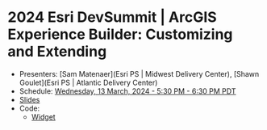 # 2024 Esri DevSummit | ArcGIS Experience Builder: Customizing and Extending

- Presenters: [Sam Matenaer](Esri PS | Midwest Delivery Center), [Shawn Goulet](Esri PS | Atlantic Delivery Center)
- Schedule: [Wednesday, 13 March, 2024 - 5:30 PM - 6:30 PM PDT](https://devsummit2024.esri.com/flow/esri/24epcdev/deveventportal/page/detailed-agenda/session/1699142487777001xLlM)
- [Slides](https://github.com/shawnmgoulet/2024-dev-summit-arcgis-exb-customizing-extending/tree/main/slides)
- Code:
  - [Widget](https://github.com/shawnmgoulet/2024-dev-summit-arcgis-exb-customizing-extending/tree/main/code)